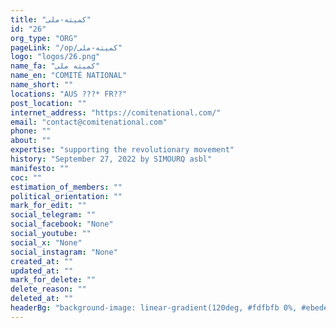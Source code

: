 ```yaml
---
title: "کمیته-ملی"
id: "26"
org_type: "ORG"
pageLink: "/op/کمیته-ملی"
logo: "logos/26.png"
name_fa: "کمیته ملی"
name_en: "COMITÉ NATIONAL"
name_short: ""
locations: "AUS ???* FR??"
post_location: ""
internet_address: "https://comitenational.com/"
email: "contact@comitenational.com"
phone: ""
about: ""
expertise: "supporting the revolutionary movement"
history: "September 27, 2022 by SIMOURQ asbl"
manifesto: ""
coc: ""
estimation_of_members: ""
political_orientation: ""
mark_for_edit: ""
social_telegram: ""
social_facebook: "None"
social_youtube: ""
social_x: "None"
social_instagram: "None"
created_at: ""
updated_at: ""
mark_for_delete: ""
delete_reason: ""
deleted_at: ""
headerBg: "background-image: linear-gradient(120deg, #fdfbfb 0%, #ebedee 100%);"
---
```


